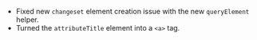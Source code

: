 - Fixed new `changeset` element creation issue with the new `queryElement` helper.
- Turned the `attributeTitle` element into a `<a>` tag.
